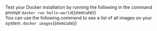 Test your Docker installation by running the following in the command prompt
`docker run hello-world`{{execute}}
<br/>
You can use the following command to see a list of all images on your system.
`docker images`{{execute}}
